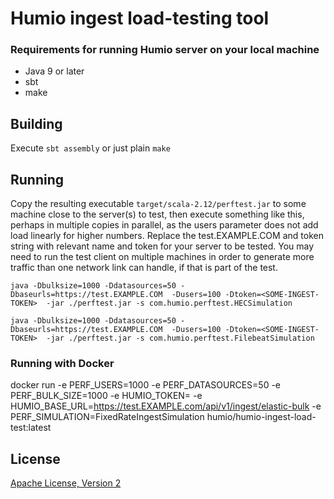 # Humio ingest load-testing tool #

### Requirements for running Humio server on your local machine ###

* Java 9 or later
* sbt
* make

## Building

Execute `sbt assembly` or just plain `make`

## Running

Copy the resulting executable `target/scala-2.12/perftest.jar` to some
machine close to the server(s) to test, then execute something like
this, perhaps in multiple copies in parallel, as the users parameter
does not add load linearly for higher numbers. Replace the
test.EXAMPLE.COM and token string with relevant name and token for your
server to be tested. You may need to run the test client on multiple
machines in order to generate more traffic than one network link can
handle, if that is part of the test.

```
java -Dbulksize=1000 -Ddatasources=50 -Dbaseurls=https://test.EXAMPLE.COM  -Dusers=100 -Dtoken=<SOME-INGEST-TOKEN>  -jar ./perftest.jar -s com.humio.perftest.HECSimulation

java -Dbulksize=1000 -Ddatasources=50 -Dbaseurls=https://test.EXAMPLE.COM  -Dusers=100 -Dtoken=<SOME-INGEST-TOKEN>  -jar ./perftest.jar -s com.humio.perftest.FilebeatSimulation
```


### Running with Docker
docker run -e PERF_USERS=1000 -e PERF_DATASOURCES=50 -e PERF_BULK_SIZE=1000 -e HUMIO_TOKEN=<SOME-INGEST-TOKEN> -e HUMIO_BASE_URL=https://test.EXAMPLE.com/api/v1/ingest/elastic-bulk -e PERF_SIMULATION=FixedRateIngestSimulation humio/humio-ingest-load-test:latest


## License
[Apache License, Version 2](http://www.apache.org/licenses/LICENSE-2.0.txt)

